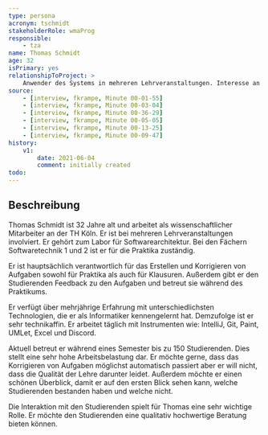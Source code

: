 ```yaml
---
type: persona
acronym: tschmidt
stakeholderRole: wmaProg
responsible: 
    - tza
name: Thomas Schmidt
age: 32 
isPrimary: yes
relationshipToProject: >
    Anwender des Systems in mehreren Lehrveranstaltungen. Interesse an der Individualisierung und automatischen Korrigieren der Aufgaben.
source:
    - [interview, fkrampe, Minute 00-01-55]
    - [interview, fkrampe, Minute 00-03-04]
    - [interview, fkrampe, Minute 00-36-29]
    - [interview, fkrampe, Minute 00-05-05]
    - [interview, fkrampe, Minute 00-13-25]
    - [interview, fkrampe, Minute 00-09-47]
history:
    v1:
        date: 2021-06-04
        comment: initially created
todo:
---
```


## Beschreibung

Thomas Schmidt ist 32 Jahre alt und arbeitet als wissenschaftlicher Mitarbeiter an der TH Köln.
Er ist bei mehreren Lehrveranstaltungen involviert. Er gehört zum Labor für Softwarearchitektur.
Bei den Fächern Softwaretechnik 1 und 2 ist er für die Praktika zuständig.

Er ist hauptsächlich verantwortlich für das Erstellen und Korrigieren von Aufgaben sowohl für Praktika als auch für Klausuren.
Außerdem gibt er den Studierenden Feedback zu den Aufgaben und betreut sie während des Praktikums. 

Er verfügt über mehrjährige Erfahrung mit unterschiedlichsten Technologien, die er als Informatiker kennengelernt hat.
Demzufolge ist er sehr technikaffin. Er arbeitet täglich mit Instrumenten wie: IntelliJ, Git, Paint, UMLet, Excel und Discord.

Aktuell betreut er während eines Semester bis zu 150 Studierenden. Dies stellt eine sehr hohe Arbeitsbelastung dar.
Er möchte gerne, dass das Korrigieren von Aufgaben möglichst automatisch passiert aber er will nicht, dass die Qualität der Lehre darunter leidet.
Außerdem möchte er einen schönen Überblick, damit er auf den ersten Blick sehen kann, welche Studierenden bestanden haben und welche nicht.

Die Interaktion mit den Studierenden spielt für Thomas eine sehr wichtige Rolle.
Er möchte den Studierenden eine qualitativ hochwertige Beratung bieten können. 

